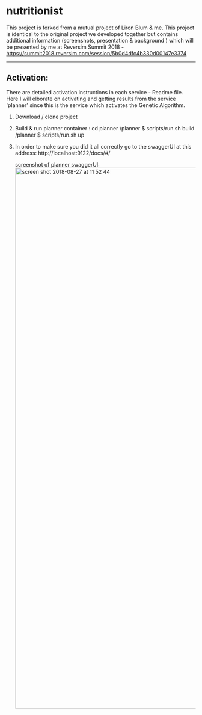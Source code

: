 # nutritionist
This project is forked from a mutual project of Liron Blum & me. 
This project is identical to the original project we developed together 
but contains additional information (screenshots, presentation & background ) 
which will be presented by me at Reversim Summit 2018 - https://summit2018.reversim.com/session/5b0d4dfc4b330d00147e3374

--------------------------------------------------------------------------------------






Activation: 
-----------
There are detailed activation instructions in each service - Readme file.
Here I will elborate on activating and getting results from the service 'planner' 
since this is the service which activates the Genetic Algorithm. 

1. Download / clone project
2. Build & run planner container  : 
        cd planner
       /planner $ scripts/run.sh build
       /planner $ scripts/run.sh up 
3. In order to make sure you did it all correctly go to the swaggerUI at this address: 
   http://localhost:9122/docs/#/ 
   
   screenshot of planner swaggerUI: 
   <img width="1440" alt="screen shot 2018-08-27 at 11 52 44" src="https://user-images.githubusercontent.com/19207742/44651064-015ec280-a9f1-11e8-803f-0da5000f63df.png">



